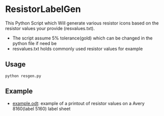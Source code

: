 ResistorLabelGen
=========

This Python Script which Will generate various resistor icons based on the resistor values your provide (resvalues.txt).
* The script assume 5% tolerance(gold) which can be changed in the python file if need be
* resvalues.txt holds commonly used resistor values for example

Usage
-----
```
python resgen.py
```

Example
-------
* [example.odt](odt/example.odt): example of a printout of resistor values on a Avery 8160(label 5160) label sheet
